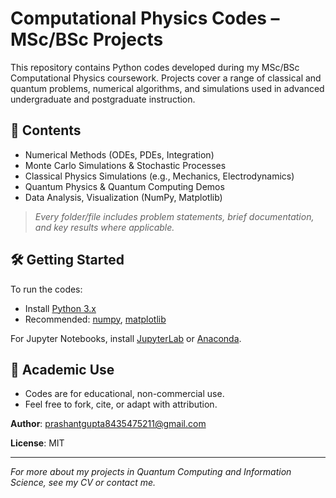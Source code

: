 
# Computational Physics Codes – MSc/BSc Projects

This repository contains Python codes developed during my MSc/BSc Computational Physics coursework. Projects cover a range of classical and quantum problems, numerical algorithms, and simulations used in advanced undergraduate and postgraduate instruction.

## 📓 Contents

- Numerical Methods (ODEs, PDEs, Integration)
- Monte Carlo Simulations & Stochastic Processes
- Classical Physics Simulations (e.g., Mechanics, Electrodynamics)
- Quantum Physics & Quantum Computing Demos
- Data Analysis, Visualization (NumPy, Matplotlib)

> _Every folder/file includes problem statements, brief documentation, and key results where applicable._

## 🛠 Getting Started

To run the codes:
- Install [Python 3.x](https://www.python.org/)
- Recommended: [numpy](https://numpy.org/), [matplotlib](https://matplotlib.org/)

For Jupyter Notebooks, install [JupyterLab](https://jupyter.org/) or [Anaconda](https://www.anaconda.com/products/individual).

## 🤝 Academic Use

- Codes are for educational, non-commercial use.
- Feel free to fork, cite, or adapt with attribution.

**Author**: prashantgupta8435475211@gmail.com

**License**: MIT

---

_For more about my projects in Quantum Computing and Information Science, see my CV or contact me._  
